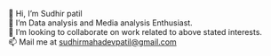 👋 Hi, I’m Sudhir patil  
👀 I’m Data analysis and Media analysis Enthusiast.  
💞️ I’m looking to collaborate on work related to above stated interests.  
📫 Mail me at sudhirmahadevpatil@gmail.com  

<!---
Sudhirr1122/Sudhirr1122 is a ✨ special ✨ repository because its `README.md` (this file) appears on your GitHub profile.
You can click the Preview link to take a look at your changes.
--->
